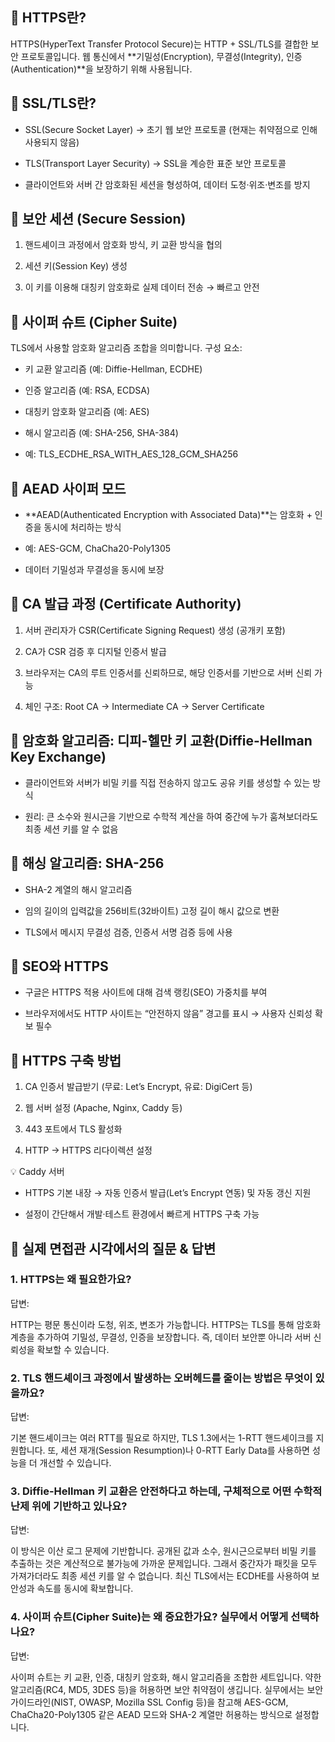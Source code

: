 ## 🔹 HTTPS란?

HTTPS(HyperText Transfer Protocol Secure)는 HTTP + SSL/TLS를 결합한 보안 프로토콜입니다.
웹 통신에서 **기밀성(Encryption), 무결성(Integrity), 인증(Authentication)**을 보장하기 위해 사용됩니다.

## 🔹 SSL/TLS란?

- SSL(Secure Socket Layer) → 초기 웹 보안 프로토콜 (현재는 취약점으로 인해 사용되지 않음)

- TLS(Transport Layer Security) → SSL을 계승한 표준 보안 프로토콜

- 클라이언트와 서버 간 암호화된 세션을 형성하여, 데이터 도청·위조·변조를 방지

## 🔹 보안 세션 (Secure Session)

1. 핸드셰이크 과정에서 암호화 방식, 키 교환 방식을 협의

2. 세션 키(Session Key) 생성

3. 이 키를 이용해 대칭키 암호화로 실제 데이터 전송 → 빠르고 안전

## 🔹 사이퍼 슈트 (Cipher Suite)

TLS에서 사용할 암호화 알고리즘 조합을 의미합니다.
구성 요소:

- 키 교환 알고리즘 (예: Diffie-Hellman, ECDHE)

- 인증 알고리즘 (예: RSA, ECDSA)

- 대칭키 암호화 알고리즘 (예: AES)

- 해시 알고리즘 (예: SHA-256, SHA-384)

- 예: TLS_ECDHE_RSA_WITH_AES_128_GCM_SHA256

## 🔹 AEAD 사이퍼 모드

- **AEAD(Authenticated Encryption with Associated Data)**는 암호화 + 인증을 동시에 처리하는 방식

- 예: AES-GCM, ChaCha20-Poly1305

- 데이터 기밀성과 무결성을 동시에 보장

## 🔹 CA 발급 과정 (Certificate Authority)

1. 서버 관리자가 CSR(Certificate Signing Request) 생성 (공개키 포함)

2. CA가 CSR 검증 후 디지털 인증서 발급

3. 브라우저는 CA의 루트 인증서를 신뢰하므로, 해당 인증서를 기반으로 서버 신뢰 가능

4. 체인 구조: Root CA → Intermediate CA → Server Certificate

## 🔹 암호화 알고리즘: 디피-헬만 키 교환(Diffie-Hellman Key Exchange)

- 클라이언트와 서버가 비밀 키를 직접 전송하지 않고도 공유 키를 생성할 수 있는 방식

- 원리: 큰 소수와 원시근을 기반으로 수학적 계산을 하여 중간에 누가 훔쳐보더라도 최종 세션 키를 알 수 없음

## 🔹 해싱 알고리즘: SHA-256

- SHA-2 계열의 해시 알고리즘

- 임의 길이의 입력값을 256비트(32바이트) 고정 길이 해시 값으로 변환

- TLS에서 메시지 무결성 검증, 인증서 서명 검증 등에 사용

## 🔹 SEO와 HTTPS

- 구글은 HTTPS 적용 사이트에 대해 검색 랭킹(SEO) 가중치를 부여

- 브라우저에서도 HTTP 사이트는 “안전하지 않음” 경고를 표시 → 사용자 신뢰성 확보 필수

## 🔹 HTTPS 구축 방법

1. CA 인증서 발급받기 (무료: Let’s Encrypt, 유료: DigiCert 등)

2. 웹 서버 설정 (Apache, Nginx, Caddy 등)

3. 443 포트에서 TLS 활성화

4. HTTP → HTTPS 리다이렉션 설정

💡 Caddy 서버

- HTTPS 기본 내장 → 자동 인증서 발급(Let’s Encrypt 연동) 및 자동 갱신 지원

- 설정이 간단해서 개발·테스트 환경에서 빠르게 HTTPS 구축 가능

## 🔹 실제 면접관 시각에서의 질문 & 답변
### 1. HTTPS는 왜 필요한가요?

답변: 

HTTP는 평문 통신이라 도청, 위조, 변조가 가능합니다. HTTPS는 TLS를 통해 암호화 계층을 추가하여 기밀성, 무결성, 인증을 보장합니다. 즉, 데이터 보안뿐 아니라 서버 신뢰성을 확보할 수 있습니다.

### 2. TLS 핸드셰이크 과정에서 발생하는 오버헤드를 줄이는 방법은 무엇이 있을까요?

답변: 

기본 핸드셰이크는 여러 RTT를 필요로 하지만, TLS 1.3에서는 1-RTT 핸드셰이크를 지원합니다. 또, 세션 재개(Session Resumption)나 0-RTT Early Data를 사용하면 성능을 더 개선할 수 있습니다.

### 3. Diffie-Hellman 키 교환은 안전하다고 하는데, 구체적으로 어떤 수학적 난제 위에 기반하고 있나요?

답변: 

이 방식은 이산 로그 문제에 기반합니다. 공개된 값과 소수, 원시근으로부터 비밀 키를 추출하는 것은 계산적으로 불가능에 가까운 문제입니다. 그래서 중간자가 패킷을 모두 가져가더라도 최종 세션 키를 알 수 없습니다. 최신 TLS에서는 ECDHE를 사용하여 보안성과 속도를 동시에 확보합니다.

### 4. 사이퍼 슈트(Cipher Suite)는 왜 중요한가요? 실무에서 어떻게 선택하나요?

답변: 

사이퍼 슈트는 키 교환, 인증, 대칭키 암호화, 해시 알고리즘을 조합한 세트입니다. 약한 알고리즘(RC4, MD5, 3DES 등)을 허용하면 보안 취약점이 생깁니다. 실무에서는 보안 가이드라인(NIST, OWASP, Mozilla SSL Config 등)을 참고해 AES-GCM, ChaCha20-Poly1305 같은 AEAD 모드와 SHA-2 계열만 허용하는 방식으로 설정합니다.